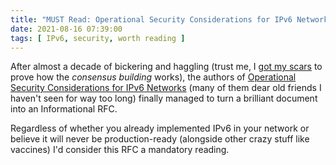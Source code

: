 ```yaml
---
title: "MUST Read: Operational Security Considerations for IPv6 Networks (RFC 9099)"
date: 2021-08-16 07:39:00
tags: [ IPv6, security, worth reading ]
---
```

After almost a decade of bickering and haggling (trust me, I [got my scars](/2015/02/rfc-7454-bgp-operations-and-security.html) to prove how the *consensus building* works), the authors of [Operational Security Considerations for IPv6 Networks](https://datatracker.ietf.org/doc/html/rfc9099) (many of them dear old friends I haven't seen for way too long) finally managed to turn a brilliant document into an Informational RFC. 

Regardless of whether you already implemented IPv6 in your network or believe it will never be production-ready (alongside other crazy stuff like vaccines) I'd consider this RFC a mandatory reading.
